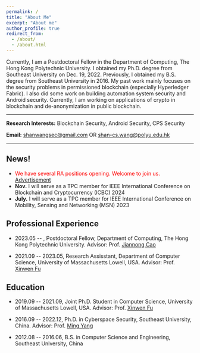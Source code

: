 ```yaml
---
permalink: /
title: "About Me"
excerpt: "About me"
author_profile: true
redirect_from: 
  - /about/
  - /about.html
---
```


Currently, I am a Postdoctoral Fellow in the Department of Computing, The Hong Kong Polytechnic University. I obtained my Ph.D. degree from Southeast University on Dec. 19, 2022. Previously, I obtained my B.S. degree from Southeast University in 2016. My past work mainly focuses on the security problems in permissioned blockchain (especially Hyperledger Fabric). I also did some work on building automation system security and Android security. Currently, I am working on applications of crypto in blockchain and de-anonymization in public blockchain.

---
**Research Interests:** Blockchain Security, Android Security, CPS Security

**Email:** <shanwangsec@gmail.com> OR <shan-cs.wang@polyu.edu.hk> 

---

## News!

- <font color=red>We have several RA positions opening. Welcome to join us.</font> [Advertisement](https://www4.comp.polyu.edu.hk/~shanjiang/IMCL-Blockchain-AD-2023-09.pdf) 
- **Nov.** I will serve as a TPC member for IEEE International Conference on Blockchain and Cryptocurrency (ICBC) 2024
- **July.** I will serve as a TPC member for IEEE International Conference on Mobility, Sensing and Networking (MSN) 2023

## Professional Experience

- 2023.05 -- , Postdoctoral Fellow, Department of Computing, The Hong Kong Polytechnic University. Advisor: Prof. [Jiannong Cao](https://www4.comp.polyu.edu.hk/~csjcao/)

- 2021.09 -- 2023.05, Research Assisstant, Department of Computer Science, University of Massachusetts Lowell, USA. Advisor: Prof. [Xinwen Fu](https://www.cs.uml.edu/~xinwenfu/)  

## Education

- 2019.09 -- 2021.09, Joint Ph.D. Student in Computer Science, University of Massachusetts Lowell, USA. Advisor: Prof. [Xinwen Fu](https://www.cs.uml.edu/~xinwenfu/)    

- 2016.09 -- 2022.12, Ph.D. in Cyberspace Security, Southeast University, China. Advisor: Prof. [Ming Yang](https://cse.seu.edu.cn/2019/0103/c23024a257235/pagem.psp) 

- 2012.08 -- 2016.06, B.S. in Computer Science and Engineering, Southeast University, China 

